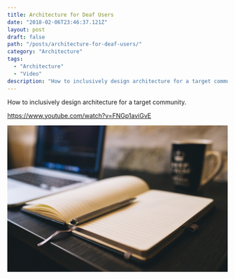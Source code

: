 ```yaml
---
title: Architecture for Deaf Users
date: "2018-02-06T23:46:37.121Z"
layout: post
draft: false
path: "/posts/architecture-for-deaf-users/"
category: "Architecture"
tags:
  - "Architecture"
  - "Video"
description: "How to inclusively design architecture for a target community"
---
```


How to inclusively design architecture for a target community.

https://www.youtube.com/watch?v=FNGp1aviGvE


![Nulla faucibus vestibulum eros in tempus. Vestibulum tempor imperdiet velit nec dapibus](./1.jpg)

